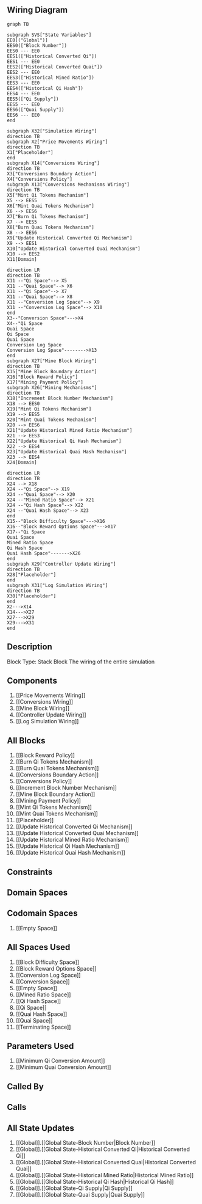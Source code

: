## Wiring Diagram

```mermaid
graph TB

subgraph SVS["State Variables"]
EE0[("Global")]
EES0(["Block Number"])
EES0 --- EE0
EES1(["Historical Converted Qi"])
EES1 --- EE0
EES2(["Historical Converted Quai"])
EES2 --- EE0
EES3(["Historical Mined Ratio"])
EES3 --- EE0
EES4(["Historical Qi Hash"])
EES4 --- EE0
EES5(["Qi Supply"])
EES5 --- EE0
EES6(["Quai Supply"])
EES6 --- EE0
end

subgraph X32["Simulation Wiring"]
direction TB
subgraph X2["Price Movements Wiring"]
direction TB
X1["Placeholder"]
end
subgraph X14["Conversions Wiring"]
direction TB
X3["Conversions Boundary Action"]
X4["Conversions Policy"]
subgraph X13["Conversions Mechanisms Wiring"]
direction TB
X5["Mint Qi Tokens Mechanism"]
X5 --> EES5
X6["Mint Quai Tokens Mechanism"]
X6 --> EES6
X7["Burn Qi Tokens Mechanism"]
X7 --> EES5
X8["Burn Quai Tokens Mechanism"]
X8 --> EES6
X9["Update Historical Converted Qi Mechanism"]
X9 --> EES1
X10["Update Historical Converted Quai Mechanism"]
X10 --> EES2
X11[Domain]

direction LR
direction TB
X11 --"Qi Space"--> X5
X11 --"Quai Space"--> X6
X11 --"Qi Space"--> X7
X11 --"Quai Space"--> X8
X11 --"Conversion Log Space"--> X9
X11 --"Conversion Log Space"--> X10
end
X3--"Conversion Space"--->X4
X4--"Qi Space
Quai Space
Qi Space
Quai Space
Conversion Log Space
Conversion Log Space"-------->X13
end
subgraph X27["Mine Block Wiring"]
direction TB
X15["Mine Block Boundary Action"]
X16["Block Reward Policy"]
X17["Mining Payment Policy"]
subgraph X26["Mining Mechanisms"]
direction TB
X18["Increment Block Number Mechanism"]
X18 --> EES0
X19["Mint Qi Tokens Mechanism"]
X19 --> EES5
X20["Mint Quai Tokens Mechanism"]
X20 --> EES6
X21["Update Historical Mined Ratio Mechanism"]
X21 --> EES3
X22["Update Historical Qi Hash Mechanism"]
X22 --> EES4
X23["Update Historical Quai Hash Mechanism"]
X23 --> EES4
X24[Domain]

direction LR
direction TB
X24 --> X18
X24 --"Qi Space"--> X19
X24 --"Quai Space"--> X20
X24 --"Mined Ratio Space"--> X21
X24 --"Qi Hash Space"--> X22
X24 --"Quai Hash Space"--> X23
end
X15--"Block Difficulty Space"--->X16
X16--"Block Reward Options Space"--->X17
X17--"Qi Space
Quai Space
Mined Ratio Space
Qi Hash Space
Quai Hash Space"------->X26
end
subgraph X29["Controller Update Wiring"]
direction TB
X28["Placeholder"]
end
subgraph X31["Log Simulation Wiring"]
direction TB
X30["Placeholder"]
end
X2--->X14
X14--->X27
X27--->X29
X29--->X31
end
```

## Description

Block Type: Stack Block
The wiring of the entire simulation
## Components
1. [[Price Movements Wiring]]
2. [[Conversions Wiring]]
3. [[Mine Block Wiring]]
4. [[Controller Update Wiring]]
5. [[Log Simulation Wiring]]

## All Blocks
1. [[Block Reward Policy]]
2. [[Burn Qi Tokens Mechanism]]
3. [[Burn Quai Tokens Mechanism]]
4. [[Conversions Boundary Action]]
5. [[Conversions Policy]]
6. [[Increment Block Number Mechanism]]
7. [[Mine Block Boundary Action]]
8. [[Mining Payment Policy]]
9. [[Mint Qi Tokens Mechanism]]
10. [[Mint Quai Tokens Mechanism]]
11. [[Placeholder]]
12. [[Update Historical Converted Qi Mechanism]]
13. [[Update Historical Converted Quai Mechanism]]
14. [[Update Historical Mined Ratio Mechanism]]
15. [[Update Historical Qi Hash Mechanism]]
16. [[Update Historical Quai Hash Mechanism]]

## Constraints

## Domain Spaces

## Codomain Spaces
1. [[Empty Space]]

## All Spaces Used
1. [[Block Difficulty Space]]
2. [[Block Reward Options Space]]
3. [[Conversion Log Space]]
4. [[Conversion Space]]
5. [[Empty Space]]
6. [[Mined Ratio Space]]
7. [[Qi Hash Space]]
8. [[Qi Space]]
9. [[Quai Hash Space]]
10. [[Quai Space]]
11. [[Terminating Space]]

## Parameters Used
1. [[Minimum Qi Conversion Amount]]
2. [[Minimum Quai Conversion Amount]]

## Called By

## Calls

## All State Updates
1. [[Global]].[[Global State-Block Number|Block Number]]
2. [[Global]].[[Global State-Historical Converted Qi|Historical Converted Qi]]
3. [[Global]].[[Global State-Historical Converted Quai|Historical Converted Quai]]
4. [[Global]].[[Global State-Historical Mined Ratio|Historical Mined Ratio]]
5. [[Global]].[[Global State-Historical Qi Hash|Historical Qi Hash]]
6. [[Global]].[[Global State-Qi Supply|Qi Supply]]
7. [[Global]].[[Global State-Quai Supply|Quai Supply]]

